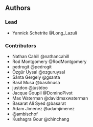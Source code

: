 ## Authors

### Lead

 - Yannick Schetrite @Long_Lazuli

### Contributors

 - Nathan Cahill @nathancahill
 - Rod Montgomery @RodMontgomery
 - pedrogit @pedrogit
 - Özgür Uysal @ozguruysal
 - Sánta Gergely @gsanta
 - Basil Musa @basilmusa
 - justdoo @justdoo
 - Jacque Goupil @DominoPivot
 - Max Waterman @davidmaxwaterman
 - Basarat Ali Syed @basarat
 - Adam Jimenez @adamjimenez
 - @ambischof
 - Kushagra Gour @chinchang
